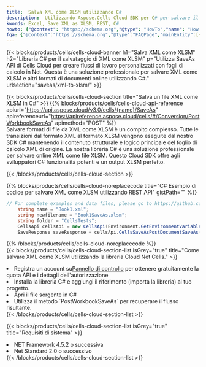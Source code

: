 ```yaml
---
title:  Salva XML come XLSM utilizzando C#
description:  Utilizzando Aspose.Cells Cloud SDK per C# per salvare il file in formato XML come file in formato XLSM.
kwords: Excel, Save XML as XLSM, REST, C#
howto: {"@context": "https://schema.org","@type": "HowTo","name": "How to save XML as XLSM using the Cells Cloud Net library.","description": "How to save XML as XLSM using the Cells Cloud Net library.","image": {"@type": "ImageObject"},"url": "/net/saveas/xml-to-xlsm/","step": [{ "@type": "HowToStep","name": "How to save XML as XLSM using the Cells Cloud Net library. step 1", "image": {"@type": "ImageObject",},"url": "/net/saveas/xml-to-xlsm/","text": "Register an account at <a href='https://dashboard.aspose.cloud/'>Dashboard</a> to get free API quota & authorization details",},{ "@type": "HowToStep","name": "How to save XML as XLSM using the Cells Cloud Net library. step 1", "image": {"@type": "ImageObject",},"url": "/net/saveas/xml-to-xlsm/","text": "Install C# library and add the reference (import the library) to your project.",},{ "@type": "HowToStep","name": "How to save XML as XLSM using the Cells Cloud Net library. step 1", "image": {"@type": "ImageObject",},"url": "/net/saveas/xml-to-xlsm/","text": "Open the source file in C#",},{ "@type": "HowToStep","name": "How to save XML as XLSM using the Cells Cloud Net library. step 1", "image": {"@type": "ImageObject",},"url": "/net/saveas/xml-to-xlsm/","text": "Use the `PostWorkbookSaveAs` method to retrieve the resulting stream.",}, ],"supply": {"@type": "HowToSupply","name": "document"},"tool": [{"@type": "HowToTool","name": "Visual Studio, Visual Studio Code, Rider"},{"@type": "HowToTool","name": "Aspose Cells"}],"totalTime": "PT6M"}
fqa: {"@context":"https://schema.org","@type":"FAQPage","mainEntity":[{"@type":"Question","name":"Why save file as other formats file in C# using REST API?","acceptedAnswer":{"@type":"Answer","text":"Documents are encoded in many ways, and some files may be incompatible with the software you use. To open and read such files, just save them as appropriate file formats.<br/><ol><li>Install .NET SDK and add the reference (import the library) to your project.</li><li>Open the source file in C# using REST API.</li><li>Call the PostWorkbookSaveAsRequest() method, passing an output filename with required extension.</li><li>Get the result of save as a separate file.</li></ol>"}},{"@type":"Question","name":"What file formats can I save as with your C# library?","acceptedAnswer":{"@type":"Answer","text":"We support a variety of file formats for conversion using .NET library, including XLSX, Excel, xls , PDF, CSV, HTML, Markdown, XML, PNG, JPG, TIFF, Json, TXT and many more."}},{"@type":"Question","name":"What is the maximum allowed file size for conversion using this .NET library?","acceptedAnswer":{"@type":"Answer","text":"There are no file size limits for format conversions using .NET library."}}]}
---
```

{{< blocks/products/cells/cells-cloud-banner h1="Salva XML come XLSM" h2="Libreria C# per il salvataggio di XML come XLSM" p="Utilizza SaveAs API di Cells Cloud per creare flussi di lavoro personalizzati con fogli di calcolo in Net. Questa è una soluzione professionale per salvare XML come XLSM e altri formati di documenti online utilizzando C#." urlsection="saveas/xml-to-xlsm/" >}}

{{< blocks/products/cells/cells-cloud-section title="Salva un file XML come XLSM in C#" >}}
{{% blocks/products/cells/cells-cloud-api-reference apiurl="https://api.aspose.cloud/v3.0/cells/{name}/SaveAs" apireferenceurl="https://apireference.aspose.cloud/cells/#/Conversion/PostWorkbookSaveAs" apimethod="POST" %}}
<br/>
Salvare formati di file da XML come XLSM è un compito complesso. Tutte le transizioni dal formato XML al formato XLSM vengono eseguite dal nostro SDK C# mantenendo il contenuto strutturale e logico principale del foglio di calcolo XML di origine. La nostra libreria C# è una soluzione professionale per salvare online XML come file XLSM. Questo Cloud SDK offre agli sviluppatori C# funzionalità potenti e un output XLSM perfetto.

{{< /blocks/products/cells/cells-cloud-section >}}

{{% blocks/products/cells/cells-cloud-noreplacecode title="C# Esempio di codice per salvare XML come XLSM utilizzando REST API" gistPath="" %}}
  
```cs
// For complete examples and data files, please go to https://github.com/aspose-cells-cloud/aspose-cells-cloud-dotnet/
    string name = "Book1.xml";
    string newfilename = "Book1SaveAs.xlsm";
    string folder = "CellsTests";
    CellsApi cellsApi = new CellsApi(Environment.GetEnvironmentVariable("ProductClientId"), Environment.GetEnvironmentVariable("ProductClientSecret"));
    SaveResponse saveResponse = cellsApi.CellsSaveAsPostDocumentSaveAs(name, null, newfilename, null,null,folder);
```
  
{{% /blocks/products/cells/cells-cloud-noreplacecode %}}
<br/>
{{< blocks/products/cells/cells-cloud-section-list isGrey="true" title="Come salvare XML come XLSM utilizzando la libreria Cloud Net Cells." >}}
<li> Registra un account su<a href="https://dashboard.aspose.cloud/">Pannello di controllo</a> per ottenere gratuitamente la quota API e i dettagli dell'autorizzazione</li>
<li>Installa la libreria C# e aggiungi il riferimento (importa la libreria) al tuo progetto.</li>
<li>Apri il file sorgente in C#</li>
<li>Utilizza il metodo `PostWorkbookSaveAs` per recuperare il flusso risultante.</li>
{{< /blocks/products/cells/cells-cloud-section-list >}}

{{< blocks/products/cells/cells-cloud-section-list isGrey="true" title="Requisiti di sistema" >}}
<li>NET Framework 4.5.2 o successiva</li>
<li>Net Standard 2.0 o successivo</li>
{{< /blocks/products/cells/cells-cloud-section-list >}}
